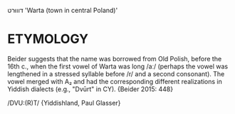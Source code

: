 דוווּרט
'Warta (town in central Poland)'

ETYMOLOGY
===========
Beider suggests that the name was borrowed from Old Polish, before the 16th c., when the first vowel of Warta was long /aː/ (perhaps the vowel was lengthened in a stressed syllable before /r/ and a second consonant). The vowel merged with A₂ and had the corresponding different realizations in Yiddish dialects (e.g., "Dvūrt" in CY). 
{Beider 2015: 448}

/DVU:(R)T/ {Yiddishland, Paul Glasser}